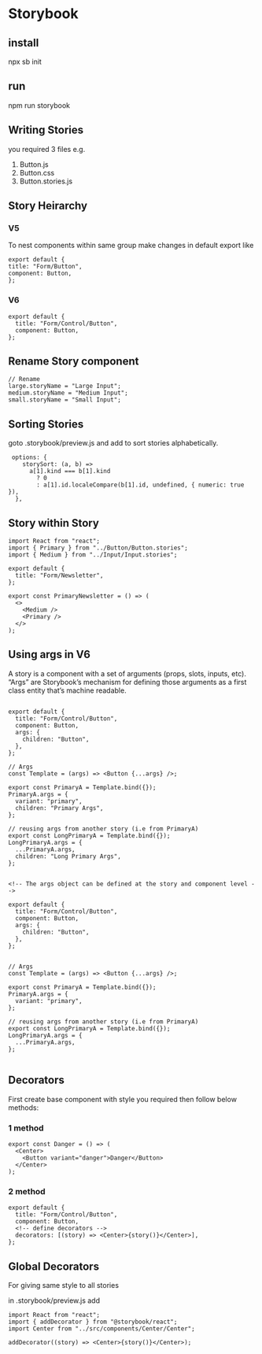 # Storybook

## install

npx sb init

## run

npm run storybook

## Writing Stories

you required 3 files
e.g.

1. Button.js
2. Button.css
3. Button.stories.js

## Story Heirarchy

### V5

To nest components within same group make changes in default export like

```
export default {
title: "Form/Button",
component: Button,
};

```

### V6

```
export default {
  title: "Form/Control/Button",
  component: Button,
};
```

## Rename Story component

```
// Rename
large.storyName = "Large Input";
medium.storyName = "Medium Input";
small.storyName = "Small Input";
```

## Sorting Stories

goto .storybook/preview.js and add to sort stories alphabetically.

```
 options: {
    storySort: (a, b) =>
      a[1].kind === b[1].kind
        ? 0
        : a[1].id.localeCompare(b[1].id, undefined, { numeric: true }),
  },
```

## Story within Story

```
import React from "react";
import { Primary } from "../Button/Button.stories";
import { Medium } from "../Input/Input.stories";

export default {
  title: "Form/Newsletter",
};

export const PrimaryNewsletter = () => (
  <>
    <Medium />
    <Primary />
  </>
);

```

## Using args in V6

A story is a component with a set of arguments (props, slots, inputs, etc). “Args” are Storybook’s mechanism for defining those arguments as a first class entity that’s machine readable.

```

export default {
  title: "Form/Control/Button",
  component: Button,
  args: {
    children: "Button",
  },
};

// Args
const Template = (args) => <Button {...args} />;

export const PrimaryA = Template.bind({});
PrimaryA.args = {
  variant: "primary",
  children: "Primary Args",
};

// reusing args from another story (i.e from PrimaryA)
export const LongPrimaryA = Template.bind({});
LongPrimaryA.args = {
  ...PrimaryA.args,
  children: "Long Primary Args",
};


```

```
<!-- The args object can be defined at the story and component level -->

export default {
  title: "Form/Control/Button",
  component: Button,
  args: {
    children: "Button",
  },
};


// Args
const Template = (args) => <Button {...args} />;

export const PrimaryA = Template.bind({});
PrimaryA.args = {
  variant: "primary",
};

// reusing args from another story (i.e from PrimaryA)
export const LongPrimaryA = Template.bind({});
LongPrimaryA.args = {
  ...PrimaryA.args,
};


```

## Decorators

First create base component with style you required then follow below methods:

### 1 method

```
export const Danger = () => (
  <Center>
    <Button variant="danger">Danger</Button>
  </Center>
);
```

### 2 method

```
export default {
  title: "Form/Control/Button",
  component: Button,
  <!-- define decorators -->
  decorators: [(story) => <Center>{story()}</Center>],
};
```

## Global Decorators

For giving same style to all stories

in .storybook/preview.js add

```
import React from "react";
import { addDecorator } from "@storybook/react";
import Center from "../src/components/Center/Center";

addDecorator((story) => <Center>{story()}</Center>);
```
